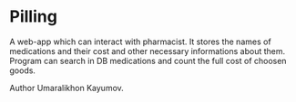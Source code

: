 # Pilling
A web-app which can interact with pharmacist. 
It stores the names of medications and their cost and other necessary informations about them.
Program can search in DB medications and count the full cost of choosen goods.

Author Umaralikhon Kayumov.



             
